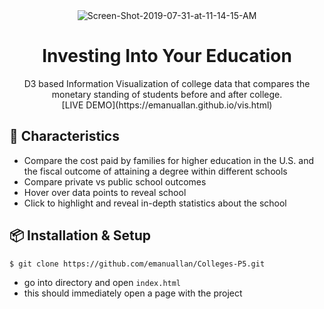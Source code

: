 <div align="center">
<img src="https://aeserna.com/img/vis.png" alt="Screen-Shot-2019-07-31-at-11-14-15-AM" border="0">
</div>

<h1 align="center">Investing Into Your Education</h1>


<div align="center">
D3 based Information Visualization of college data that compares the monetary standing of students before and after college.
  <br/>[LIVE DEMO](https://emanuallan.github.io/vis.html)
</div>

## 🍭 Characteristics
- Compare the cost paid by families for higher education in the U.S. and the fiscal outcome of attaining a degree within different schools
- Compare private vs public school outcomes
- Hover over data points to reveal school
- Click to highlight and reveal in-depth statistics about the school



## 📦 Installation & Setup
```bash
$ git clone https://github.com/emanuallan/Colleges-P5.git
```

- go into directory and open `index.html`
- this should immediately open a page with the project
